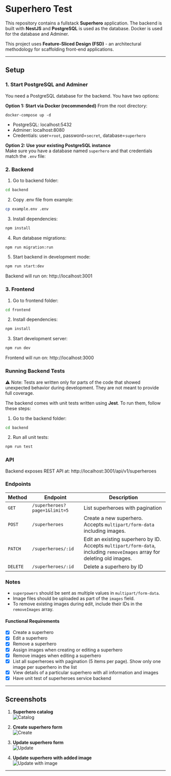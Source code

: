# Superhero Test

This repository contains a fullstack **Superhero** application. The backend is built with **NestJS** and **PostgreSQL** is used as the database. Docker is used for the database and Adminer.  

This project uses **Feature-Sliced Design (FSD)** - an architectural methodology for scaffolding front-end applications.


---

## Setup

### 1. Start PostgreSQL and Adminer

You need a PostgreSQL database for the backend. You have two options:

**Option 1: Start via Docker (recommended)** 
From the root directory:

```
docker-compose up -d
```

- PostgreSQL: localhost:5432
- Adminer: localhost:8080
- Credentials: user=`root`, password=`secret`, database=`superhero`

**Option 2: Use your existing PostgreSQL instance**  
Make sure you have a database named `superhero` and that credentials match the `.env` file:

### 2. Backend


1. Go to backend folder:
```bash
cd backend
```

2. Copy .env file from example:
```bash
cp example.env .env
```

3. Install dependencies:
```bash
npm install
```

4. Run database migrations:
```bash
npm run migration:run
```

5. Start backend in development mode:
```bash
npm run start:dev
```

Backend will run on: http://localhost:3001

### 3. Frontend

1. Go to frontend folder:
```bash
cd frontend
```

2. Install dependencies:
```bash
npm install
```

3. Start development server:
```bash
npm run dev
```

Frontend will run on: http://localhost:3000


### Running Backend Tests

⚠️ Note: Tests are written only for parts of the code that showed unexpected behavior during development. They are not meant to provide full coverage.

The backend comes with unit tests written using **Jest**. To run them, follow these steps:

1. Go to the backend folder:
```bash
cd backend
```

2. Run all unit tests:
```bash
npm run test
```

### API

Backend exposes REST API at:
http://localhost:3001/api/v1/superheroes

### Endpoints

| Method | Endpoint | Description |
|--------|----------|-------------|
| `GET` | `/superheroes?page=1&limit=5` | List superheroes with pagination |
| `POST` | `/superheroes` | Create a new superhero. Accepts `multipart/form-data` including images. |
| `PATCH` | `/superheroes/:id` | Edit an existing superhero by ID. Accepts `multipart/form-data`, including `removeImages` array for deleting old images. |
| `DELETE` | `/superheroes/:id` | Delete a superhero by ID |

### Notes

- `superpowers` should be sent as multiple values in `multipart/form-data`.
- Image files should be uploaded as part of the `images` field.
- To remove existing images during edit, include their IDs in the `removeImages` array.

#### Functional Requirements

- [x] Create a superhero
- [x] Edit a superhero
- [x] Remove a superhero
- [x] Assign images when creating or editing a superhero
- [x] Remove images when editing a superhero
- [x] List all superheroes with pagination (5 items per page). Show only one image per superhero in the list
- [x] View details of a particular superhero with all information and images
- [x] Have unit test of superheroes service backend

---

## Screenshots

1. **Superhero catalog**  
![Catalog](https://github.com/Gronify/jsn-test-task/blob/master/assets/Screenshot_1.jpg?raw=true)

2. **Create superhero form**  
![Create](https://github.com/Gronify/jsn-test-task/blob/master/assets/Screenshot_2.jpg?raw=true)

3. **Update superhero form**  
![Update](https://github.com/Gronify/jsn-test-task/blob/master/assets/Screenshot_3.jpg?raw=true)

4. **Update superhero with added image**  
![Update with image](https://github.com/Gronify/jsn-test-task/blob/master/assets/Screenshot_4.jpg?raw=true)

---